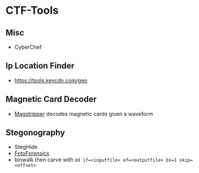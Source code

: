 # CTF-Tools
## Misc
- CyberChef
## Ip Location Finder
- https://tools.keycdn.com/geo
## Magnetic Card Decoder
- [Magstripper](https://sourceforge.net/projects/magstripper/) decodes magnetic cards given a waveform
## Stegonography
- StegHide
- [FotoForensics](https://fotoforensics.com/)
- binwalk then carve with `dd if=<inputfile> of=<outputfile> bs=1 skip=<offset>`
